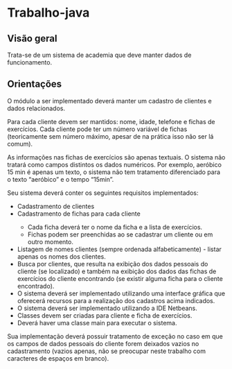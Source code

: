 # Trabalho-java

<h2>Visão geral</h2>

Trata-se de um sistema de academia que deve manter dados de funcionamento.

<h2>Orientações</h2>

O módulo a ser implementado deverá manter um cadastro de clientes e dados relacionados.

Para cada cliente devem ser mantidos: nome, idade, telefone e fichas de exercícios.
Cada cliente pode ter um número variável de fichas (teoricamente sem número máximo, apesar de na prática isso não ser lá comum).

As informações nas fichas de exercícios são apenas textuais. O sistema não tratará como campos distintos os dados numéricos.
Por exemplo, aeróbico 15 min é apenas um texto, o sistema não tem tratamento diferenciado para o texto “aeróbico” e o tempo “15min”. 

Seu sistema deverá conter os seguintes requisitos implementados:
<ul>
    <li>Cadastramento de clientes</li>
    <li>Cadastramento de fichas para cada cliente</li>
    <ul>
        <li>Cada ficha deverá ter o nome da ficha e a lista de exercícios.</li>
        <li>Fichas podem ser preenchidas ao se cadastrar um cliente ou em outro momento.</li>
    </ul>
    <li>Listagem de nomes clientes (sempre ordenada alfabeticamente) - listar apenas os nomes dos clientes.</li>
    <li>Busca por clientes, que resulta na exibição dos dados pessoais do cliente (se localizado) e também na exibição dos dados 
        das fichas de exercícios do cliente encontrando (se existir alguma ficha para o cliente encontrado).</li>
    <li>O sistema deverá ser implementado utilizando uma interface gráfica que oferecerá recursos para a realização dos cadastros acima indicados.</li>
    <li>O sistema deverá ser implementado utilizando a IDE Netbeans.</li>
    <li>Classes devem ser criadas para cliente e ficha de exercícios.</li>
    <li>Deverá haver uma classe main para executar o sistema.</li>
</ul>

Sua implementação deverá possuir tratamento de exceção no caso em que os campos de dados pessoais do cliente forem deixados vazios no cadastramento
(vazios apenas, não se preocupar neste trabalho com caracteres de espaços em branco).


